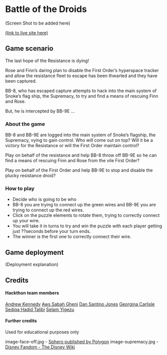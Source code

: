 # Battle of the Droids

(Screen Shot to be added here)

[(link to live site here)](https://awssg.github.io/bb8vsbb9e/)

## Game scenario

The last hope of the Resistance is dying!

Rose and Finn’s daring plan to disable the First Order’s hyperspace tracker and allow the resistance fleet to escape has been thwarted and they have been captured.

BB-8, who has escaped capture attempts to hack into the main system of Snoke’s flag ship, the Supremacy, to try and find a means of rescuing Finn and Rose.

 But, he is intercepted by BB-9E …

### About the game

BB-8 and BB-9E are logged into the main system of Snoke’s flagship, the Supremacy, vying to gain control. Who will come out on top? Will it be a victory for the Resistance or will the First Order maintain control?

Play on behalf of the resistance and help BB-8 throw off BB-9E so he can find a means of rescuing Finn and Rose from the vile First Order?

Play on behalf of the First Order and help BB-9E to stop and disable the plucky resistance droid?

### How to play

- Decide who is going to be who
- BB-8 you are trying to connect up the green wires and BB-9E you are trying to connect up the red wires.
- Click on the puzzle elements to rotate them, trying to correctly connect up your wire.
- You will take it in turns to try and win the puzzle with each player getting just ??seconds before your turn ends.
- The winner is the first one to correctly connect their wire.

## Game deployment

(Deployment explanation)

## Credits

#### Hackthon team members
[Andrew Kennedy]()
[Aws Sabah Gheni]()
[Dan Santino Jones](https://www.linkedin.com/in/dan-santino-jones-b1484a181/)
[Georgina Carlisle](https://www.linkedin.com/in/georgina-carlisle-617b58268/)
[Sediqa Hadid Talibi]()
[Selam Yigezu](https://www.linkedin.com/in/selam-shimelis-8b06a7173/)

#### Further credits
Used for educational purposes only

image-face-off.jpg - [Sphero published by Polygon](https://www.polygon.com/2017/8/31/16233874/star-wars-bb-9e-evil-bb-8-droid-the-last-jedi)
image-supremacy.jpg - [Disney Fandom - The Disney Wiki](https://disney.fandom.com/wiki/Supremacy)
